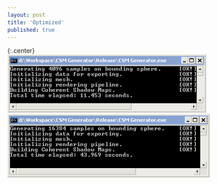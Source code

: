 ```yaml
---
layout: post
title: 'Optimized'
published: true
---
```


{:.center}
![4096 depth maps with resolution of 128 x 128 = 512 Mb of data.](/uploads/2010/11/CSM-Generator-1.png)
![16384 depth maps with resolution of 128 x 128 = 2 Gb of data.](/uploads/2010/11/CSM-Generator-2.png)
